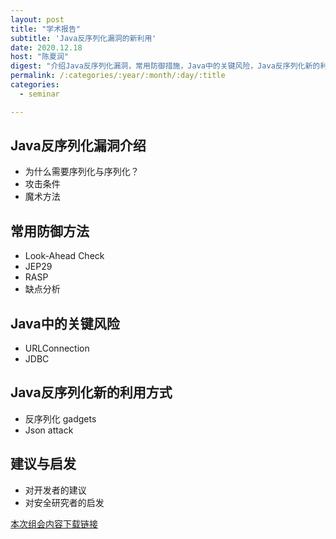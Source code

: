```yaml
---
layout: post
title: "学术报告"
subtitle: 'Java反序列化漏洞的新利用'
date: 2020.12.18
host: "陈夏润"
digest: "介绍Java反序列化漏洞，常用防御措施，Java中的关键风险，Java反序列化新的利用方式,以及建议与启发。"
permalink: /:categories/:year/:month/:day/:title
categories:
  - seminar

---
```


## Java反序列化漏洞介绍
+ 为什么需要序列化与序列化？
+ 攻击条件
+ 魔术方法

## 常用防御方法
+ Look-Ahead Check
+ JEP29
+ RASP
+ 缺点分析

## Java中的关键风险
+ URLConnection
+ JDBC

## Java反序列化新的利用方式
+ 反序列化 gadgets
+ Json attack

## 建议与启发
+ 对开发者的建议
+ 对安全研究者的启发

[本次组会内容下载链接](https://github.com/xxycfhb/pku_exploit_files/blob/main/seminar/20210124_Java%E5%8F%8D%E5%BA%8F%E5%88%97%E5%8C%96%E5%88%A9%E7%94%A8%E7%9A%84%E6%96%B0%E6%96%B9%E6%B3%95.pptx)